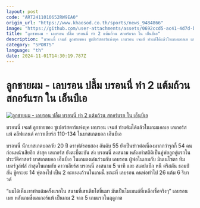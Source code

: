 ```yaml
---
layout: post
code: "ART2411010652RW9EA0"
origin_url: "https://www.khaosod.co.th/sports/news_9484866"
image: "https://github.com/user-attachments/assets/0692ccd5-ac41-4d7d-b708-f97c729dcfc5"
title: "ลูกชายผม - เลบรอน ปลื้ม บรอนนี่ ทำ 2 แต้มถ้วน สกอร์แรก ใน เอ็นบีเอ"
description: "บรอนนี่ เจมส์ ลูกชายของ ซูเปอร์สตาร์แห่งยุค เลบรอน เจมส์ ทำแต้ได้แล้วในเกมแอลเอ เลเกอร์ส แพ้ คลีฟแลนด์ คาวาเลียร์ส 110-134  ในบาสเกตบอล เอ็นบี"
category: "SPORTS"
language: "th"
date: 2024-11-01T14:30:19.787Z
---
```


# ลูกชายผม - เลบรอน ปลื้ม บรอนนี่ ทำ 2 แต้มถ้วน สกอร์แรก ใน เอ็นบีเอ

[![ลูกชายผม - เลบรอน ปลื้ม บรอนนี่ ทำ 2 แต้มถ้วน สกอร์แรก ใน เอ็นบีเอ](https://www.khaosod.co.th/wpapp/uploads/2024/10/Bj2222.jpg "ลูกชายผม - เลบรอน ปลื้ม บรอนนี่ ทำ 2 แต้มถ้วน สกอร์แรก ใน เอ็นบีเอ")](https://www.khaosod.co.th/wpapp/uploads/2024/10/Bj2222.jpg)

บรอนนี่ เจมส์ ลูกชายของ ซูเปอร์สตาร์แห่งยุค เลบรอน เจมส์ ทำแต้มได้แล้วในเกมแอลเอ เลเกอร์ส แพ้ คลีฟแลนด์ คาวาเลียร์ส 110-134 ในบาสเกตบอล เอ็นบีเอ

บรอนนี่ นักบาสเกตบอลวัย 20 ปี ดราฟต์รอบสอง อันดับ 55 ยังเป็นข่าวต่อเนื่องมากกว่ารุกกี้ 54 คนก่อนหน้าเสียอีก ล่าสุด เลเกอร์ส ยังตะบี้ตะบัน ส่ง บรอนนี่ ลงสนาม หลังงทำสถิติเป็นคู่พ่อลูกคู่แรกในประวัติศาสตร์ บาสเกตบอล เอ็นบีเอ ในเกมลงเล่นร่วมกับ เลบรอน ผู้พ่อในเกมกับ มินเนโซตา ทิมเบอร์วูล์ฟส์ ล่าสุดในเกมกับ คาวาเลียร์ส บรอนนี่ ลงสนาม 5 นาที และ สเตปแบ็ก หนี ตริสตัน ธอมป์สัน ชู้ตระยะ 14 ฟุตลงไป เป็น 2 คะแนนถ้วนในเกมนี้ ขณะที่ เลบรอน คนพ่อทำไป 26 แต้ม 6 รีบาวด์

“ผมได้เห็นเขาทำแต้มครั้งแรกใน สนามที่เขาเติบโตขึ้นมา มันเป็นโมเมนต์ที่เหลือเชื่อจริงๆ” เลบรอน เผย หลังเกมซึ่งเลเกอร์แพ้ เป็นเกม 2 จาก 5 เกมแรกในฤดูกาล